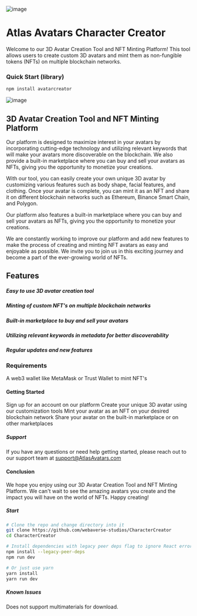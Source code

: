 ![image](https://user-images.githubusercontent.com/64185677/212542418-c6826bc1-76b5-40e2-816b-d052dcd22ad8.png)
# Atlas Avatars Character Creator

Welcome to our 3D Avatar Creation Tool and NFT Minting Platform! This tool allows users to create custom 3D avatars and mint them as non-fungible tokens (NFTs) on multiple blockchain networks.

### Quick Start (library)
```bash
npm install avatarcreator
```

![image](https://user-images.githubusercontent.com/64185677/212542253-28ca8a87-ee71-4215-9e4d-b22d285c830c.png)
## 3D Avatar Creation Tool and NFT Minting Platform

Our platform is designed to maximize interest in your avatars by incorporating cutting-edge technology and utilizing relevant keywords that will make your avatars more discoverable on the blockchain. We also provide a built-in marketplace where you can buy and sell your avatars as NFTs, giving you the opportunity to monetize your creations.

With our tool, you can easily create your own unique 3D avatar by customizing various features such as body shape, facial features, and clothing. Once your avatar is complete, you can mint it as an NFT and share it on different blockchain networks such as Ethereum, Binance Smart Chain, and Polygon.

Our platform also features a built-in marketplace where you can buy and sell your avatars as NFTs, giving you the opportunity to monetize your creations.

We are constantly working to improve our platform and add new features to make the process of creating and minting NFT avatars as easy and enjoyable as possible. We invite you to join us in this exciting journey and become a part of the ever-growing world of NFTs.

## Features

##### Easy to use 3D avatar creation tool
##### Minting of custom NFT's on multiple blockchain networks
##### Built-in marketplace to buy and sell your avatars
##### Utilizing relevant keywords in metadata for better discoverability
##### Regular updates and new features

### Requirements

A web3 wallet like MetaMask or Trust Wallet to mint NFT's

#### Getting Started

Sign up for an account on our platform
Create your unique 3D avatar using our customization tools
Mint your avatar as an NFT on your desired blockchain network
Share your avatar on the built-in marketplace or on other marketplaces

##### Support
If you have any questions or need help getting started, please reach out to our support team at support@AtlasAvatars.com
#### Conclusion

We hope you enjoy using our 3D Avatar Creation Tool and NFT Minting Platform. We can't wait to see the amazing avatars you create and the impact you will have on the world of NFTs. Happy creating!

##### Start

```bash
# Clone the repo and change directory into it
git clone https://github.com/webaverse-studios/CharacterCreator
cd CharacterCreator

# Install dependencies with legacy peer deps flag to ignore React errors
npm install --legacy-peer-deps
npm run dev

# Or just use yarn
yarn install
yarn run dev
```
##### Known Issues
Does not support multimaterials for download.
